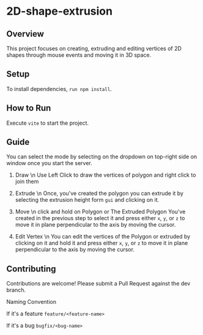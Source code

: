 # 2D-shape-extrusion

## Overview
This project focuses on creating, extruding and editing vertices of 2D shapes through mouse events and moving it in 3D space.

## Setup
To install dependencies, `run npm install`.

## How to Run
Execute `vite` to start the project.

## Guide
You can select the mode by selecting on the dropdown on top-right side on window once you start the server.

1. Draw \n
Use Left Click to draw the vertices of polygon and right click to join them

2. Extrude \n
Once, you've created the polygon you can extrude it by selecting the extrusion height form `gui` and clicking on it.

3. Move \n
click and hold on Polygon or The Extruded Polygon You've created in the previous step to select it and press either `x`, `y`, or `z` to move it in plane perpendicular to the axis by moving the cursor.

4. Edit Vertex \n
You can edit the vertices of the Polygon or extruded by clicking on it and hold it and press either `x`, `y`, or `z` to move it in plane perpendicular to the axis by moving the cursor.

## Contributing
Contributions are welcome! Please submit a Pull Request against the dev branch.

Naming Convention

If it's a feature `feature/<feature-name>`

If it's a bug `bugfix/<bug-name>`
